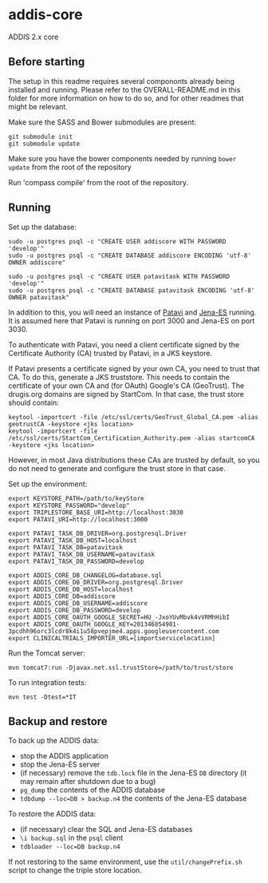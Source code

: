 addis-core
==========

ADDIS 2.x core

Before starting
-----------------------
The setup in this readme requires several compononts already being installed and running. Please refer to the OVERALL-README.md in this folder for more information on how to do so, and for other readmes that might be relevant.

Make sure the SASS and Bower submodules are present:

    git submodule init
    git submodule update

Make sure you have the bower components needed by running `bower update` from the root of the repository

Run 'compass compile' from the root of the repository. 


Running
-----------------------

Set up the database:

```
sudo -u postgres psql -c "CREATE USER addiscore WITH PASSWORD 'develop'"
sudo -u postgres psql -c "CREATE DATABASE addiscore ENCODING 'utf-8' OWNER addiscore"

sudo -u postgres psql -c "CREATE USER patavitask WITH PASSWORD 'develop'"
sudo -u postgres psql -c "CREATE DATABASE patavitask ENCODING 'utf-8' OWNER patavitask"

```

In addition to this, you will need an instance of [Patavi](https://github.com/drugis/patavi) and [Jena-ES](https://github.com/drugis/jena-es) running. It is assumed here that Patavi is running on port 3000 and Jena-ES on port 3030.

To authenticate with Patavi, you need a client certificate signed by the Certificate Authority (CA) trusted by Patavi, in a JKS keystore.

If Patavi presents a certificate signed by your own CA, you need to trust that CA. To do this, generate a JKS truststore. This needs to contain the certificate of your own CA and (for OAuth) Google's CA (GeoTrust). The drugis.org domains are signed by StartCom. In that case, the trust store should contain:

```
keytool -importcert -file /etc/ssl/certs/GeoTrust_Global_CA.pem -alias geotrustCA -keystore <jks location>
keytool -importcert -file /etc/ssl/certs/StartCom_Certification_Authority.pem -alias startcomCA -keystore <jks location>
```

However, in most Java distributions these CAs are trusted by default, so you do not need to generate and configure the trust store in that case.

Set up the environment:

```
export KEYSTORE_PATH=/path/to/keyStore
export KEYSTORE_PASSWORD="develop"
export TRIPLESTORE_BASE_URI=http://localhost:3030
export PATAVI_URI=http://localhost:3000

export PATAVI_TASK_DB_DRIVER=org.postgresql.Driver
export PATAVI_TASK_DB_HOST=localhost
export PATAVI_TASK_DB=patavitask
export PATAVI_TASK_DB_USERNAME=patavitask
export PATAVI_TASK_DB_PASSWORD=develop

export ADDIS_CORE_DB_CHANGELOG=database.sql
export ADDIS_CORE_DB_DRIVER=org.postgresql.Driver
export ADDIS_CORE_DB_HOST=localhost
export ADDIS_CORE_DB=addiscore
export ADDIS_CORE_DB_USERNAME=addiscore
export ADDIS_CORE_DB_PASSWORD=develop
export ADDIS_CORE_OAUTH_GOOGLE_SECRET=HU_-JxoYUvMbvk4vVRMhHibI
export ADDIS_CORE_OAUTH_GOOGLE_KEY=201346854981-3pcdhh96orc3lcdr8k4i1u58pvepjme4.apps.googleusercontent.com
export CLINICALTRIALS_IMPORTER_URL=[importservicelocation]
```

Run the Tomcat server:

```
mvn tomcat7:run -Djavax.net.ssl.trustStore=/path/to/trust/store
```

To run integration tests:
```
mvn test -Dtest=*IT
```

Backup and restore
------------------

To back up the ADDIS data:

 - stop the ADDIS application
 - stop the Jena-ES server
 - (if necessary) remove the `tdb.lock` file in the Jena-ES `DB` directory (it may remain after shutdown due to a bug)
 - `pg_dump` the contents of the ADDIS database
 - `tdbdump --loc=DB > backup.n4` the contents of the Jena-ES database

To restore the ADDIS data:

 - (if necessary) clear the SQL and Jena-ES databases
 - `\i backup.sql` in the `psql` client
 - `tdbloader --loc=DB backup.n4`

If not restoring to the same environment, use the `util/changePrefix.sh` script to change the triple store location.
